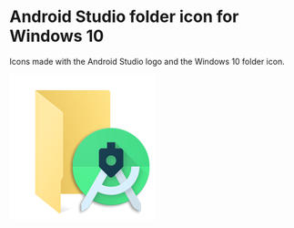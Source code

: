 # Android Studio folder icon for Windows 10

Icons made with the Android Studio logo and the Windows 10 folder icon.

![preview](/as-folder-256.png)
